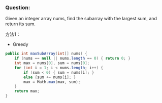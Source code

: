 ### Question:
Given an integer array nums, find the subarray with the largest sum, and return its sum.

 
方法1：
- Greedy
```cs
public int maxSubArray(int[] nums) {
	if (nums == null || nums.length == 0) { return 0; }
	int max = nums[0], sum = nums[0];
	for (int i = 1; i < nums.length; i++) {
		if (sum < 0) { sum = nums[i]; }
		else {sum += nums[i]; }
		max = Math.max(max, sum);
	}
	return max;
}

```